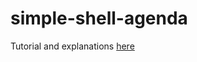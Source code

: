 # simple-shell-agenda
Tutorial and explanations [here](https://hermann.codes/2020/05/22/how-to-create-a-custom-bash-agenda/)